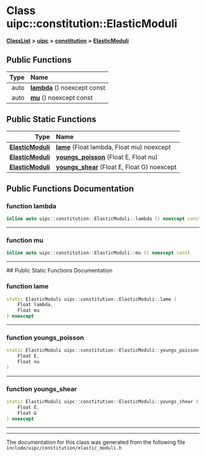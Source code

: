 

# Class uipc::constitution::ElasticModuli



[**ClassList**](annotated.md) **>** [**uipc**](namespaceuipc.md) **>** [**constitution**](namespaceuipc_1_1constitution.md) **>** [**ElasticModuli**](classuipc_1_1constitution_1_1_elastic_moduli.md)










































## Public Functions

| Type | Name |
| ---: | :--- |
|  auto | [**lambda**](#function-lambda) () noexcept const<br> |
|  auto | [**mu**](#function-mu) () noexcept const<br> |


## Public Static Functions

| Type | Name |
| ---: | :--- |
|  [**ElasticModuli**](classuipc_1_1constitution_1_1_elastic_moduli.md) | [**lame**](#function-lame) (Float lambda, Float mu) noexcept<br> |
|  [**ElasticModuli**](classuipc_1_1constitution_1_1_elastic_moduli.md) | [**youngs\_poisson**](#function-youngs_poisson) (Float E, Float nu) <br> |
|  [**ElasticModuli**](classuipc_1_1constitution_1_1_elastic_moduli.md) | [**youngs\_shear**](#function-youngs_shear) (Float E, Float G) noexcept<br> |


























## Public Functions Documentation




### function lambda 

```C++
inline auto uipc::constitution::ElasticModuli::lambda () noexcept const
```




<hr>



### function mu 

```C++
inline auto uipc::constitution::ElasticModuli::mu () noexcept const
```




<hr>
## Public Static Functions Documentation




### function lame 

```C++
static ElasticModuli uipc::constitution::ElasticModuli::lame (
    Float lambda,
    Float mu
) noexcept
```




<hr>



### function youngs\_poisson 

```C++
static ElasticModuli uipc::constitution::ElasticModuli::youngs_poisson (
    Float E,
    Float nu
) 
```




<hr>



### function youngs\_shear 

```C++
static ElasticModuli uipc::constitution::ElasticModuli::youngs_shear (
    Float E,
    Float G
) noexcept
```




<hr>

------------------------------
The documentation for this class was generated from the following file `include/uipc/constitution/elastic_moduli.h`

